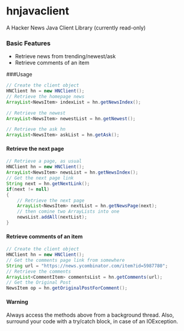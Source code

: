hnjavaclient
============
A Hacker News Java Client Library (currently read-only)

### Basic Features
- Retrieve news from trending/newest/ask
- Retrieve comments of an item


###Usage

```java
// Create the client object
HNClient hn = new HNClient();
// Retrieve the homepage news
ArrayList<NewsItem> indexList = hn.getNewsIndex();

// Retrieve the newest
ArrayList<NewsItem> newestList = hn.getNewest();

// Retrieve the ask hn
ArrayList<NewsItem> askList = hn.getAsk();
```

#### Retrieve the next page
```java
// Retrieve a page, as usual
HNClient hn = new HNClient();
ArrayList<NewsItem> newsList = hn.getNewsIndex();
// Get the next page link
String next = hn.getNextLink();
if(next != null)
{
	// Retrieve the next page
	ArrayList<NewsItem> nextList = hn.getNewsPage(next);
	// then comine two ArrayLists into one
	newsList.addAll(nextList);
}
```

#### Retrieve comments of an item
```java
// Create the client object
HNClient hn = new HNClient();
// Get the comments page link from somewhere
String url = "https://news.ycombinator.com/item?id=5987780";
// Retrieve the comments
ArrayList<CommentItem> commentsList = hn.getComments(url);
// Get the Original Post
NewsItem op = hn.getOriginalPostForComment();
```

#### Warning
Always access the methods above from a background thread. Also, surround your code with a try/catch block, in case of an IOException.

